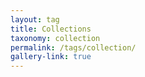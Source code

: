```yaml
---
layout: tag
title: Collections
taxonomy: collection
permalink: /tags/collection/
gallery-link: true
---
```

